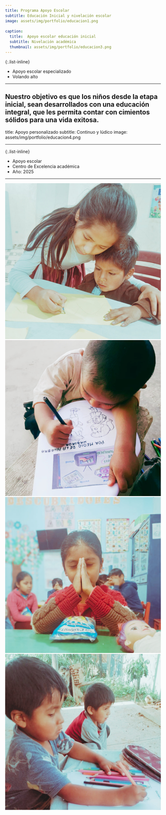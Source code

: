 ```yaml
---
title: Programa Apoyo Escolar
subtitle: Educación Inicial y nivelación escolar
image: assets/img/portfolio/educacion1.png

caption:
  title:  Apoyo escolar educación inicial
  subtitle: Nivelación académica 
  thumbnail: assets/img/portfolio/educacion3.png
---
```


{:.list-inline}
- Apoyo escolar especializado
- Volando alto

---
Nuestro objetivo es que los niños desde la etapa inicial, sean desarrollados con una educación integral, que les permita contar con cimientos sólidos para una vida exitosa.
---

title: Apoyo personalizado
subtitle: Continuo y lúdico
image: assets/img/portfolio/educacion4.png

---

{:.list-inline}
- Apoyo escolar
- Centro de Excelencia académica
- Año: 2025
---

<!DOCTYPE html>
<html lang="es">
<head>
  <meta charset="UTF-8">
  <meta name="viewport" content="width=device-width, initial-scale=1.0">
  <title>Carrusel Automático</title>
  <!-- Enlace al CSS -->
  <link rel="stylesheet" href="css/style.css">
</head>
<body>

  <!-- Carrusel -->
  <div class="carousel">
    <div class="slides">
      <img src="assets/img/portfolio/educacion1.png" alt="Imagen 1">
      <img src="assets/img/portfolio/educacion3.png" alt="Imagen 2">
      <img src="assets/img/portfolio/educacion4.png" alt="Imagen 3">
      <img src="assets/img/portfolio/educacion5.png" alt="Imagen 4">
    </div>
  </div>

  <!-- Enlace al JS -->
  <script src="js/script.js"></script>
</body>
</html>
